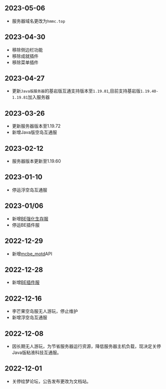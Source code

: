 ## 2023-05-06
- 服务器域名更改为`hmmc.top`

## 2023-04-30
- 移除侧边栏功能
- 移除成就插件
- 移除菜单插件

## 2023-04-27
- 更新`Java版服务器`的基岩版互通支持版本至`1.19.81`,目前支持基岩版`1.19.40-1.19.81`加入服务器

## 2023-03-26
- 更新服务器版本至1.19.72
- 新增Java版空岛互通服

## 2023-02-12
- 服务器版本更新至1.19.60

## 2023-01-10
- 停运浮空岛互通服

## 2023-01/06
- 新增[BE强化生存服](servers/20000)
- 停运BE插件服

## 2022-12-29
- 新增[mcbe_motd](http://play.hmmc.top:2222)API

## 2022-12-28
- 新增[BE插件服](servers/19132)

## 2022-12-16
- 李芒果空岛服无人游玩，停止维护
- 新增浮空岛互通服

## 2022-12-08
- 因长期无人游玩，为节省服务器运行资源，降低服务器主机负载，现决定关停Java版粘液科技互通服。

## 2022-12-01
- 关停绘梦论坛，公告发布更改为文档站。

